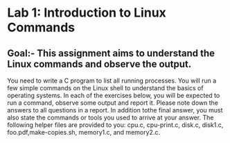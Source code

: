 # Lab 1: Introduction to Linux Commands
## Goal:- This assignment aims to understand the Linux commands and observe the output.

You need to write a C program to list all running processes. You will run a few simple commands on
the Linux shell to understand the basics of operating systems. In each of the exercises below, you will
be expected to run a command, observe some output and report it. Please note down the answers to
all questions in a report. In addition tothe final answer, you must also state the commands or tools
you used to arrive at your answer. The following helper files are provided to you: cpu.c, cpu-print.c,
disk.c, disk1.c, foo.pdf,make-copies.sh, memory1.c, and memory2.c.
